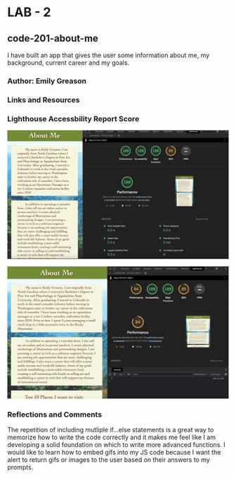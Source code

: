 # LAB - 2

## code-201-about-me

I have built an app that gives the user some information about me, my background, current career and my goals. 

### Author: Emily Greason

### Links and Resources

### Lighthouse Accessbility Report Score

![Lighthouse Accessibility Score](/img/Lighthouse-Screenshot.jpg)

![Lighthouse Accessibility Score](/img/Lighthouse-Accessibility-Score-Lab%203.jpg)

### Reflections and Comments

The repetition of including mutliple if...else statements is a great way to memorize how to write the code correctly and it makes me feel like I am developing a solid foundation on which to write more advanced functions. I would like to learn how to embed gifs into my JS code because I want the alert to return gifs or images to the user based on their answers to my prompts. 